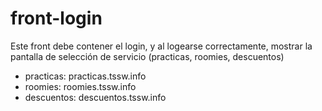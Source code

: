 # front-login

Este front debe contener el login, y al logearse correctamente, mostrar la pantalla de selección de servicio (practicas, roomies, descuentos)

- practicas: practicas.tssw.info
- roomies: roomies.tssw.info
- descuentos: descuentos.tssw.info